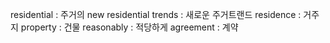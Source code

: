 residential : 주거의
new residential trends : 새로운 주거트랜드
residence : 거주지
property : 건물
reasonably : 적당하게
agreement : 계약
